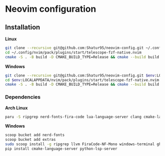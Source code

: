# Neovim configuration

## Installation

**Linux**

```bash
git clone --recursive git@github.com:Shatur95/neovim-config.git ~/.config/nvim
cd ~/.config/nvim/pack/plugins/start/telescope-fzf-native.nvim
cmake -S . -B build -D CMAKE_BUILD_TYPE=Release && cmake --build build --config Release && cmake --install build --prefix build
```

**Windows**

```bash
git clone --recursive git@github.com:Shatur95/neovim-config.git $env:LOCALAPPDATA/nvim
cd $env:LOCALAPPDATA/nvim/pack/plugins/start/telescope-fzf-native.nvim
cmake -S . -B build -D CMAKE_BUILD_TYPE=Release && cmake --build build --config Release && cmake --install build --prefix build
```

### Dependencies

**Arch Linux**

```bash
paru -S ripgrep nerd-fonts-fira-code lua-language-server clang cmake-language-server stylua github-cli python-lsp-server
```

**Windows**

```bash
scoop bucket add nerd-fonts
scoop bucket add extras
sudo scoop install -g ripgrep llvm FiraCode-NF-Mono windows-terminal gh python pwsh
pip install cmake-language-server python-lsp-server
```

